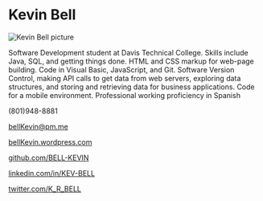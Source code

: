 # Kevin Bell
![Kevin Bell picture](https://media-exp1.licdn.com/dms/image/C5603AQG8pOElhGM67Q/profile-displayphoto-shrink_200_200/0/1567641990062?e=1665619200&v=beta&t=_BOUed7onC75UMck2qQObciwjstxubQJHyV37Uj6XZI)

Software Development student at Davis Technical College. Skills include Java, SQL, 
and getting things done. HTML and CSS markup for web-page building. Code in Visual Basic, JavaScript, 
and Git. Software Version Control, making API calls to get data from web servers, exploring data 
structures, and storing and retrieving data for business applications. Code for a mobile environment. 
Professional working proficiency in Spanish

(801)948-8881

bellKevin@pm.me

[bellKevin.wordpress.com](https://bellkevin.wordpress.com)

[github.com/BELL-KEVIN](https://github.com/bell-kevin)

[linkedin.com/in/KEV-BELL](https://linkedin.com/in/kev-bell)

[twitter.com/K_R_BELL](https://nitter.net/K_R_Bell)
